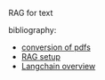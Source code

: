 RAG for text

bibliography:
- [conversion of pdfs](https://soulheartgrit.medium.com/see-how-easily-you-can-transform-pdfs-into-sleek-markdown-without-complex-tools-819aea4940a0)
- [RAG setup](https://www.youtube.com/watch?v=tcqEUSNCn8I&t=1s&ab_channel=pixegami)
- [Langchain overview](https://www.youtube.com/watch?v=1bUy-1hGZpI&ab_channel=IBMTechnology)
